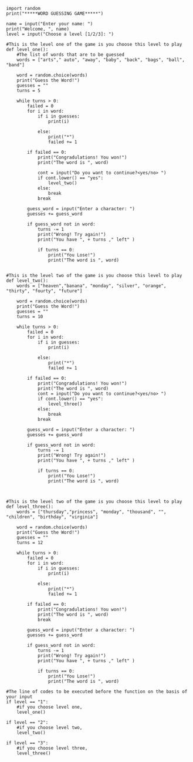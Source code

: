 








    import random
    print("*****WORD GUESSING GAME*****")

    name = input("Enter your name: ")
    print("Welcome, ", name)
    level = input("Choose a level [1/2/3]: ")

    #This is the level one of the game is you choose this level to play
    def level_one():
        #The list of words that are to be guessed
        words = ["arts"," auto", "away", "baby", "back", "bags", "ball", "band"]

        word = random.choice(words)
        print("Guess the Word!")
        guesses = ""
        turns = 5

        while turns > 0:
            failed = 0
            for i in word:
                if i in guesses:
                    print(i)

                else:
                    print("*")
                    failed += 1

            if failed == 0:
                print("Congradulations! You won!")
                print("The word is ", word)

                cont = input("Do you want to continue?<yes/no> ")
                if cont.lower() == "yes":
                    level_two()
                else:
                    break
                break

            guess_word = input("Enter a character: ")
            guesses += guess_word

            if guess_word not in word:
                turns -= 1
                print("Wrong! Try again!")
                print("You have ", + turns ," left" )

                if turns == 0:
                    print("You Lose!")
                    print("The word is ", word)


    #This is the level two of the game is you choose this level to play
    def level_two():
        words = ["heaven","banana", "monday", "silver", "orange", "thirty", "fourty", "future"]

        word = random.choice(words)
        print("Guess the Word!")
        guesses = ""
        turns = 10

        while turns > 0:
            failed = 0
            for i in word:
                if i in guesses:
                    print(i)

                else:
                    print("*")
                    failed += 1

            if failed == 0:
                print("Congradulations! You won!")
                print("The word is ", word)
                cont = input("Do you want to continue?<yes/no> ")
                if cont.lower() == "yes":
                    level_three()
                else:
                    break
                break

            guess_word = input("Enter a character: ")
            guesses += guess_word

            if guess_word not in word:
                turns -= 1
                print("Wrong! Try again!")
                print("You have ", + turns ," left" )

                if turns == 0:
                    print("You Lose!")
                    print("The word is ", word)



    #This is the level two of the game is you choose this level to play
    def level_three():
        words = ["thursday","princess", "monday", "thousand", "", "children", "birthday", "virginia"]

        word = random.choice(words)
        print("Guess the Word!")
        guesses = ""
        turns = 12

        while turns > 0:
            failed = 0
            for i in word:
                if i in guesses:
                    print(i)

                else:
                    print("*")
                    failed += 1

            if failed == 0:
                print("Congradulations! You won!")
                print("The word is ", word)
                break

            guess_word = input("Enter a character: ")
            guesses += guess_word

            if guess_word not in word:
                turns -= 1
                print("Wrong! Try again!")
                print("You have ", + turns ," left" )

                if turns == 0:
                    print("You Lose!")
                    print("The word is ", word)

    #The line of codes to be executed before the function on the basis of your input    
    if level == "1":
        #if you choose level one,
        level_one()

    if level == "2":
        #if you choose level two,
        level_two()

    if level == "3":
        #if you choose level three,
        level_three()

